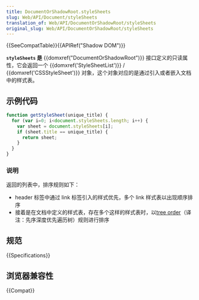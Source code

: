 ```yaml
---
title: DocumentOrShadowRoot.styleSheets
slug: Web/API/Document/styleSheets
translation_of: Web/API/DocumentOrShadowRoot/styleSheets
original_slug: Web/API/DocumentOrShadowRoot/styleSheets
---
```

{{SeeCompatTable}}{{APIRef("Shadow DOM")}}

**`styleSheets` 是** {{domxref("DocumentOrShadowRoot")}} 接口定义的只读属性，它会返回一个 {{domxref('StyleSheetList')}} / {{domxref('CSSStyleSheet')}} 对象，这个对象对应的是通过引入或者嵌入文档中的样式表。

## 示例代码

```js
function getStyleSheet(unique_title) {
  for (var i=0; i<document.styleSheets.length; i++) {
    var sheet = document.styleSheets[i];
    if (sheet.title == unique_title) {
      return sheet;
    }
  }
}
```

### 说明

返回的列表中，排序规则如下：

- header 标签中通过 link 标签引入的样式优先，多个 link 样式表以出现顺序排序
- 接着是在文档中定义的样式表，存在多个这样的样式表时，以[tree order](https://dom.spec.whatwg.org/#concept-tree-order)（译注：先序深度优先遍历树）规则进行排序

## 规范

{{Specifications}}

## 浏览器兼容性

{{Compat}}
